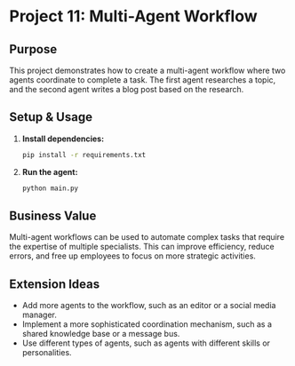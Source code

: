 # Project 11: Multi-Agent Workflow

## Purpose
This project demonstrates how to create a multi-agent workflow where two agents coordinate to complete a task. The first agent researches a topic, and the second agent writes a blog post based on the research.

## Setup & Usage
1.  **Install dependencies:**
    ```bash
    pip install -r requirements.txt
    ```
2.  **Run the agent:**
    ```bash
    python main.py
    ```

## Business Value
Multi-agent workflows can be used to automate complex tasks that require the expertise of multiple specialists. This can improve efficiency, reduce errors, and free up employees to focus on more strategic activities.

## Extension Ideas
*   Add more agents to the workflow, such as an editor or a social media manager.
*   Implement a more sophisticated coordination mechanism, such as a shared knowledge base or a message bus.
*   Use different types of agents, such as agents with different skills or personalities.
